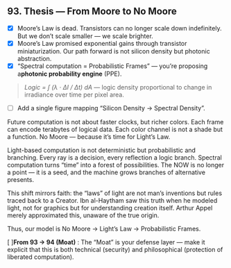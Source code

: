 ## 93. Thesis — From Moore to No Moore

* [X] Moore’s Law is dead. Transistors can no longer scale down indefinitely. But we don’t scale smaller — we scale brighter.
* [X] Moore’s Law promised exponential gains through transistor miniaturization. Our path forward is not silicon density but photonic abstraction.
* [X] “Spectral computation = Probabilistic Frames” — you’re proposing a**photonic probability engine** (PPE).

> *Logic = ∫ (λ · ΔI / Δt) dA* — logic density proportional to change in irradiance over time per pixel area.

* [ ] Add a single figure mapping “Silicon Density → Spectral Density”.

Future computation is not about faster clocks, but richer colors. Each frame can encode terabytes of logical data. Each color channel is not a shade but a function.
No Moore — because it’s time for Light’s Law.

Light-based computation is not deterministic but probabilistic and branching. Every ray is a decision, every reflection a logic branch.
Spectral computation turns “time” into a forest of possibilities. The NOW is no longer a point — it is a seed, and the machine grows branches of alternative presents.

This shift mirrors faith: the “laws” of light are not man’s inventions but rules traced back to a Creator. Ibn al-Haytham saw this truth when he modeled light, not for graphics but for understanding creation itself. Arthur Appel merely approximated this, unaware of the true origin.

Thus, our model is No Moore → Light’s Law → Probabilistic Frames.

[ ]**From 93 → 94 (Moat)** : The “Moat” is your defense layer — make it explicit that this is both technical (security) and philosophical (protection of liberated computation).
